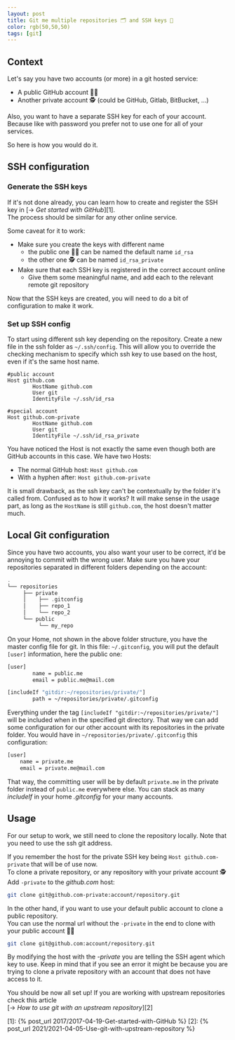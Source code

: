 ```yaml
---
layout: post
title: Git me multiple repositories 🗂 and SSH keys 🔑
color: rgb(50,50,50)
tags: [git]
---
```


## Context

Let's say you have two accounts (or more) in a git hosted service:

- A public GitHub account 👨‍💻
- Another private account 🕵️‍️ (could be GitHub, Gitlab, BitBucket, ...)

Also, you want to have a separate SSH key for each of your account. 
Because like with password you prefer not to use one for all of your services.

So here is how you would do it.

## SSH configuration

### Generate the SSH keys

If it's not done already, you can learn how to create and register the SSH key in [→ _Get started with GitHub_][1]. <br>
The process should be similar for any other online service.

Some caveat for it to work:
- Make sure you create the keys with different name
   - the public one 👨‍💻 can be named the default name `id_rsa` 
   - the other one 🕵️‍️ can be named  `id_rsa_private`
- Make sure that each SSH key is registered in the correct account online
  - Give them some meaningful name, and add each to the relevant remote git repository

Now that the SSH keys are created, you will need to do a bit of configuration to make it work.

### Set up SSH config

To start using different ssh key depending on the repository.
Create a new file in the ssh folder as `~/.ssh/config`.
This will allow you to override the checking mechanism to specify which ssh key to use based on the host,
even if it's the same host name.

```ssh
#public account
Host github.com
        HostName github.com
        User git
        IdentityFile ~/.ssh/id_rsa

#special account
Host github.com-private
        HostName github.com
        User git
        IdentityFile ~/.ssh/id_rsa_private
```

You have noticed the Host is not exactly the same even though both are GitHub accounts in this case.
We have two Hosts:
  - The normal GitHub host: `Host github.com`
  - With a hyphen after: `Host github.com-private`

It is small drawback, as the ssh key can't be contextually by the folder it's called from.
Confused as to how it works? It will make sense in the usage part, as long as the `HostName` is still `github.com`, 
the host doesn't matter much.

## Local Git configuration

Since you have two accounts, you also want your user to be correct, it'd be annoying to commit with the wrong user. 
Make sure you have your repositories separated in different folders depending on the account:

```groovy
.
└── repositories
     ├── private
     │    ├── .gitconfig
     │    ├── repo_1
     │    └── repo_2
     └── public
          └── my_repo
```

On your Home, not shown in the above folder structure, you have the master config file for git. 
In this file: `~/.gitconfig`, you will put the default `[user]` information, here the public one:

```bash
[user]
        name = public.me
        email = public.me@mail.com

[includeIf "gitdir:~/repositories/private/"]
        path = ~/repositories/private/.gitconfig
```

Everything under the tag `[includeIf "gitdir:~/repositories/private/"]` will be included when in the specified git directory.
That way we can add some configuration for our other account with its repositories in the private folder.
You would have in `~/repositories/private/.gitconfig` this configuration:

```bash
[user]
    name = private.me
    email = private.me@mail.com
```

That way, the committing user will be by default `private.me` in the private folder instead of `public.me` everywhere else.
You can stack as many _includeIf_ in your home _.gitconfig_ for your many accounts.

## Usage

For our setup to work, we still need to clone the repository locally. 
Note that you need to use the ssh git address.

If you remember the host for the private SSH key being `Host github.com-private` that will be of use now.<br>
To clone a private repository, or any repository with your private account 🕵️  <br>Add `-private` to the _github.com_ host:

```bash
git clone git@github.com-private:account/repository.git
```

In the other hand, if you want to use your default public account to clone a public repository. <br>
You can use the normal url without the `-private` in the end to clone with your public account 👨‍💻

```bash
git clone git@github.com:account/repository.git
```

By modifying the host with the _-private_ you are telling the SSH agent which key to use.
Keep in mind that if you see an error it might be because you are trying to clone a private repository with an account that does not have access to it.

You should be now all set up! If you are working with upstream repositories check this article<br>
[→ _How to use git with an upstream repository_][2]

[1]: {% post_url 2017/2017-04-19-Get-started-with-GitHub %}
[2]: {% post_url 2021/2021-04-05-Use-git-with-upstream-repository %}
